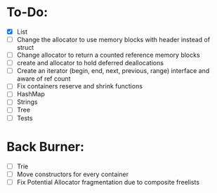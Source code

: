 # To-Do:

* [x] List
* [ ] Change the allocator to use memory blocks with header instead of struct
* [ ] Change allocator to return a counted reference memory blocks
* [ ] create and allocator to hold deferred deallocations
* [ ] Create an iterator (begin, end, next, previous, range) interface and aware of ref count
* [ ] Fix containers reserve and shrink functions
* [ ] HashMap
* [ ] Strings
* [ ] Tree
* [ ] Tests

# Back Burner:
* [ ] Trie
* [ ] Move constructors for every container
* [ ] Fix Potential Allocator fragmentation due to composite freelists
